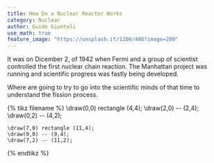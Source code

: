 ```yaml
---
title: How Do a Nuclear Reactor Works
category: Nuclear
author: Guido Giuntoli
use_math: true
feature_image: "https://unsplash.it/1200/400?image=200"
---
```


It was on Dicember 2, of 1942 when Fermi and a group of scientist controlled the first nuclear chain reaction. The
Manhattan project was running and scientific progress was fastly being developed.

Where are going to try to go into the scientific minds of that time to understand the fission process.

{% tikz filename %}
    \draw(0,0) rectangle (4,4);
    \draw(2,0) -- (2,4);
    \draw(0,2) -- (4,2);

    \draw(7,0) rectangle (11,4);
    \draw(9,0) -- (9,4);
    \draw(7,2) -- (11,2);
{% endtikz %}

#
